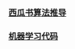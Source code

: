 # 
### [西瓜书算法推导](https://github.com/datawhalechina/pumpkin-book)
### [机器学习代码](https://github.com/ageron/handson-ml2)